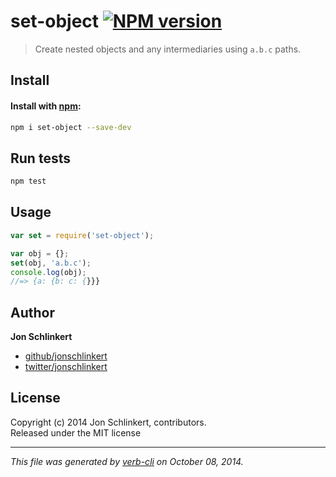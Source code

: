# set-object [![NPM version](https://badge.fury.io/js/set-object.svg)](http://badge.fury.io/js/set-object)


> Create nested objects and any intermediaries using `a.b.c` paths.

## Install
#### Install with [npm](npmjs.org):

```bash
npm i set-object --save-dev
```

## Run tests

```bash
npm test
```

## Usage

```js
var set = require('set-object');

var obj = {};
set(obj, 'a.b.c');
console.log(obj);
//=> {a: {b: c: {}}}
```

## Author

**Jon Schlinkert**
 
+ [github/jonschlinkert](https://github.com/jonschlinkert)
+ [twitter/jonschlinkert](http://twitter.com/jonschlinkert) 

## License
Copyright (c) 2014 Jon Schlinkert, contributors.  
Released under the MIT license

***

_This file was generated by [verb-cli](https://github.com/assemble/verb-cli) on October 08, 2014._